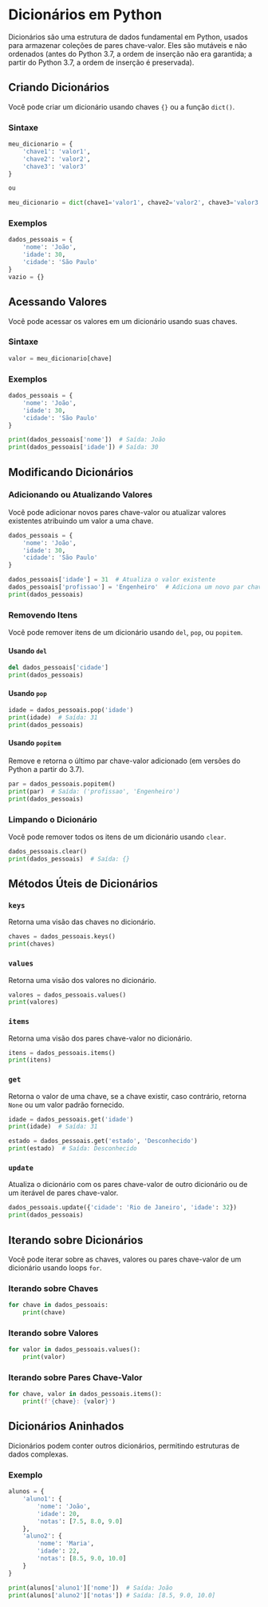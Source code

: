 #  Dicionários em Python

Dicionários são uma estrutura de dados fundamental em Python, usados para armazenar coleções de pares chave-valor. Eles são mutáveis e não ordenados (antes do Python 3.7, a ordem de inserção não era garantida; a partir do Python 3.7, a ordem de inserção é preservada).

## Criando Dicionários

Você pode criar um dicionário usando chaves `{}` ou a função `dict()`.

### Sintaxe

```python
meu_dicionario = {
    'chave1': 'valor1',
    'chave2': 'valor2',
    'chave3': 'valor3'
}

ou

meu_dicionario = dict(chave1='valor1', chave2='valor2', chave3='valor3')
```

### Exemplos

```python
dados_pessoais = {
    'nome': 'João',
    'idade': 30,
    'cidade': 'São Paulo'
}
vazio = {}
```

## Acessando Valores

Você pode acessar os valores em um dicionário usando suas chaves.

### Sintaxe

```python
valor = meu_dicionario[chave]
```

### Exemplos

```python
dados_pessoais = {
    'nome': 'João',
    'idade': 30,
    'cidade': 'São Paulo'
}

print(dados_pessoais['nome'])  # Saída: João
print(dados_pessoais['idade']) # Saída: 30
```

## Modificando Dicionários

### Adicionando ou Atualizando Valores

Você pode adicionar novos pares chave-valor ou atualizar valores existentes atribuindo um valor a uma chave.

```python
dados_pessoais = {
    'nome': 'João',
    'idade': 30,
    'cidade': 'São Paulo'
}

dados_pessoais['idade'] = 31  # Atualiza o valor existente
dados_pessoais['profissao'] = 'Engenheiro'  # Adiciona um novo par chave-valor
print(dados_pessoais)
```

### Removendo Itens

Você pode remover itens de um dicionário usando `del`, `pop`, ou `popitem`.

#### Usando `del`

```python
del dados_pessoais['cidade']
print(dados_pessoais)
```

#### Usando `pop`

```python
idade = dados_pessoais.pop('idade')
print(idade)  # Saída: 31
print(dados_pessoais)
```

#### Usando `popitem`

Remove e retorna o último par chave-valor adicionado (em versões do Python a partir do 3.7).

```python
par = dados_pessoais.popitem()
print(par)  # Saída: ('profissao', 'Engenheiro')
print(dados_pessoais)
```

### Limpando o Dicionário

Você pode remover todos os itens de um dicionário usando `clear`.

```python
dados_pessoais.clear()
print(dados_pessoais)  # Saída: {}
```

## Métodos Úteis de Dicionários

### `keys`

Retorna uma visão das chaves no dicionário.

```python
chaves = dados_pessoais.keys()
print(chaves)
```

### `values`

Retorna uma visão dos valores no dicionário.

```python
valores = dados_pessoais.values()
print(valores)
```

### `items`

Retorna uma visão dos pares chave-valor no dicionário.

```python
itens = dados_pessoais.items()
print(itens)
```

### `get`

Retorna o valor de uma chave, se a chave existir, caso contrário, retorna `None` ou um valor padrão fornecido.

```python
idade = dados_pessoais.get('idade')
print(idade)  # Saída: 31

estado = dados_pessoais.get('estado', 'Desconhecido')
print(estado)  # Saída: Desconhecido
```

### `update`

Atualiza o dicionário com os pares chave-valor de outro dicionário ou de um iterável de pares chave-valor.

```python
dados_pessoais.update({'cidade': 'Rio de Janeiro', 'idade': 32})
print(dados_pessoais)
```

## Iterando sobre Dicionários

Você pode iterar sobre as chaves, valores ou pares chave-valor de um dicionário usando loops `for`.

### Iterando sobre Chaves

```python
for chave in dados_pessoais:
    print(chave)
```

### Iterando sobre Valores

```python
for valor in dados_pessoais.values():
    print(valor)
```

### Iterando sobre Pares Chave-Valor

```python
for chave, valor in dados_pessoais.items():
    print(f'{chave}: {valor}')
```

## Dicionários Aninhados

Dicionários podem conter outros dicionários, permitindo estruturas de dados complexas.

### Exemplo

```python
alunos = {
    'aluno1': {
        'nome': 'João',
        'idade': 20,
        'notas': [7.5, 8.0, 9.0]
    },
    'aluno2': {
        'nome': 'Maria',
        'idade': 22,
        'notas': [8.5, 9.0, 10.0]
    }
}

print(alunos['aluno1']['nome'])  # Saída: João
print(alunos['aluno2']['notas']) # Saída: [8.5, 9.0, 10.0]
```
